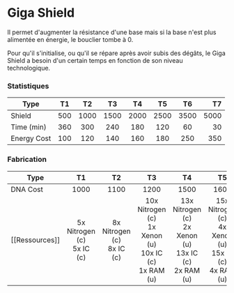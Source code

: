# Giga Shield

Il permet d'augmenter la résistance d'une base mais si la base n'est plus alimentée en énergie, le bouclier tombe à 0.

Pour qu'il s'initialise, ou qu'il se répare après avoir subis des dégâts, le Giga Shield a besoin d'un certain temps en fonction de son niveau technologique.

### Statistiques

| Type | T1   | T2   | T3   | T4   | T5   | T6   | T7   |
|----- |:----:|:----:|:----:|:----:|:----:|:----:| ----:|
| Shield | 500 | 1000 | 1500 | 2000 | 2500 | 3500 | 5000 |
| Time (min) | 360 | 300 | 240 | 180 | 120 | 60 | 30 |
| Energy Cost | 100 | 120  | 140 | 160 | 180 | 250 | 350 |

### Fabrication

| Type | T1   | T2   | T3   | T4   | T5   | T6   | T7   |
|----- |:----:|:----:|:----:|:----:|:----:|:----:| ----:|
| DNA Cost | 1000 | 1100  | 1200 | 1500 | 1600 | 2000 | 2500 |
| [[Ressources]] | 5x Nitrogen (c) <br>5x IC (c) | 8x Nitrogen (c) <br>8x IC (c) | 10x Nitrogen (c) <br>1x Xenon (u) <br>10x IC (c) <br>1x RAM (u) | 13x Nitrogen (c) <br>2x Xenon (u) <br>13x IC (c) <br>2x RAM (u) | 15x Nitrogen (c) <br>4x Xenon  (u) <br>15x IC (c) <br>4x RAM (u) | 20x Nitrogen (c) <br>6x Xenon (u) <br>20x IC (c) <br>6x RAM (u) | 20x Nitrogen (c) <br>6x Xenon (u) <br>1x Ununoctium (r) <br>20x IC (c) <br>6x RAM (u) <br>1x CPU (r) |